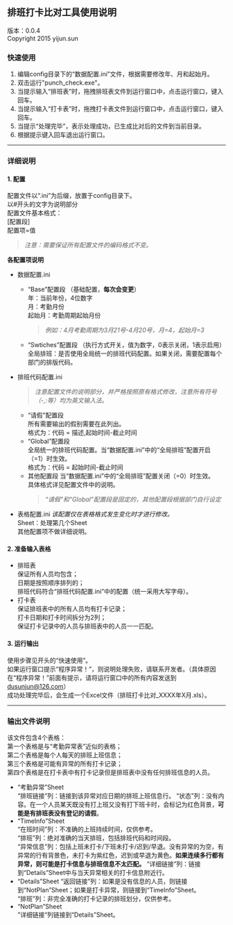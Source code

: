 ## 排班打卡比对工具使用说明 ##
版本：0.0.4  
Copyright 2015 yijun.sun

### 快速使用 ###
1. 编辑config目录下的“数据配置.ini”文件，根据需要修改年、月和起始月。
2. 双击运行"punch_check.exe"。
3. 当提示输入“排班表”时，拖拽排班表文件到运行窗口中，点击运行窗口，键入回车。
4. 当提示输入“打卡表”时，拖拽打卡表文件到运行窗口中，点击运行窗口，键入回车。
5. 当提示“处理完毕”，表示处理成功，已生成比对后的文件到当前目录。
6. 根据提示键入回车退出运行窗口。
********************************************************************

### 详细说明 ###

#### 1. 配置 ####
配置文件以“.ini”为后缀，放置于config目录下。  
以#开头的文字为说明部分  
配置文件基本格式：  
[配置段]  
配置项=值  
>*注意：需要保证所有配置文件的编码格式不变。*

**各配置项说明**  

* 数据配置.ini  
  * “Base”配置段  （基础配置，**每次会变更**）  
   年：当前年份，4位数字  
   月：考勤月份  
   起始月：考勤周期起始月份  
     >*例如：4月考勤周期为3月21号-4月20号，月=4，起始月=3*  
  * “Swtiches”配置段  （执行方式开关，值为数字，0表示关闭，1表示启用）  
   全局排班：是否使用全局统一的排班代码配置。如果关闭，需要配置每个部门的排版代码。

* 排班代码配置.ini  
    >*注意配置文件的说明部分，并严格按照原有格式修改，注意所有符号（-,:等）均为英文输入法。*
  * “请假”配置段  
   所有需要输出的假别需要在此列出。  
   格式为：代码 = 描述,起始时间-截止时间
  * “Global”配置段  
   全局统一的排班代码配置。当“数据配置.ini”中的“全局排班”配置开启（=1）时生效。  
   格式为：代码 = 起始时间-截止时间
  * 其他配置段
   当“数据配置.ini”中的“全局排班”配置关闭（=0）时生效。  
   具体格式详见配置文件中的说明。  
    >*“请假”和“Global”配置段是固定的，其他配置段根据部门自行设定*

* 表格配置.ini
    *该配置仅在表格格式发生变化时才进行修改。*   
   Sheet：处理第几个Sheet  
   其他配置项不做详细说明。
  

#### 2. 准备输入表格 ####
* 排班表  
  保证所有人员均包含；  
  日期是按照顺序排列的；  
  排班代码符合“排班代码配置.ini”中的配置（统一采用大写字母）。
* 打卡表  
  保证排班表中的所有人员均有打卡记录；  
  打卡日期和打卡时间拆分为2列；  
  保证打卡记录中的人员与排班表中的人员一一匹配。
  
  
#### 3. 运行输出 ####
使用步骤见开头的“快速使用”。  
如果运行窗口提示“程序异常！”，则说明处理失败，请联系开发者。（具体原因在“程序异常！”前面有提示，请将运行窗口中的所有内容发送到<dusunjun@126.com>）  
成功处理完毕后，会生成一个Excel文件（排班打卡比对_XXXX年X月.xls）。  
*********************************************************************

### 输出文件说明 ###
该文件包含4个表格：  
第一个表格是与“考勤异常表”近似的表格；  
第二个表格是每个人每天的排班上班信息；  
第三个表格是可能有异常的所有打卡记录；  
第四个表格是在打卡表中有打卡记录但是排班表中没有任何排班信息的人员。

* “考勤异常”Sheet  
   “排班链接”列：链接到该异常对应日期的排班上班信息行。
   “状态”列：没有内容。在一个人员某天既没有打上班又没有打下班卡时，会标记为红色背景，**可能是有排班表没有登记的请假**。
* “TimeInfo”Sheet  
   “在班时间”列：不准确的上班持续时间，仅供参考。  
   “排班”列：绝对准确的当天排班，包括排班代码和时间段。  
   “异常信息”列：包括上班未打卡/下班未打卡/迟到/早退。没有异常的为空，有异常的行有背景色，未打卡为紫红色，迟到或早退为黄色。**如果连续多行都有异常，则可能是打卡信息与排班信息不太匹配。**
   “详细链接”列：链接到“Details”Sheet中与当天异常相关的打卡信息附近行。
* “Details”Sheet
   “返回链接”列：如果是没有信息的人员，则链接到“NotPlan”Sheet；如果是打卡异常，则链接到“TimeInfo”Sheet。  
   “排班”列：非完全准确的打卡记录的排班划分，仅供参考。
* “NotPlan”Sheet  
   ”详细链接“列链接到“Details”Sheet。